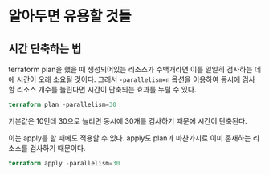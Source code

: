 # 알아두면 유용할 것들

## 시간 단축하는 법

terraform plan을 했을 때 생성되어있는 리소스가 수백개라면 이를 일일히 검사하는 데에 시간이 오래 소요될 것이다. 그래서 `-parallelism=n` 옵션을 이용하여 동시에 검사할 리소스 개수를 늘린다면 시간이 단축되는 효과를 누릴 수 있다.

```terraform
terraform plan -parallelism=30
```

기본값은 10인데 30으로 늘리면 동시에 30개를 검사하기 때문에 시간이 단축된다.

이는 apply를 할 때에도 적용할 수 있다. apply도 plan과 마찬가지로 이미 존재하는 리소스를 검사하기 때문이다.

```terraform
terraform apply -parallelism=30
```